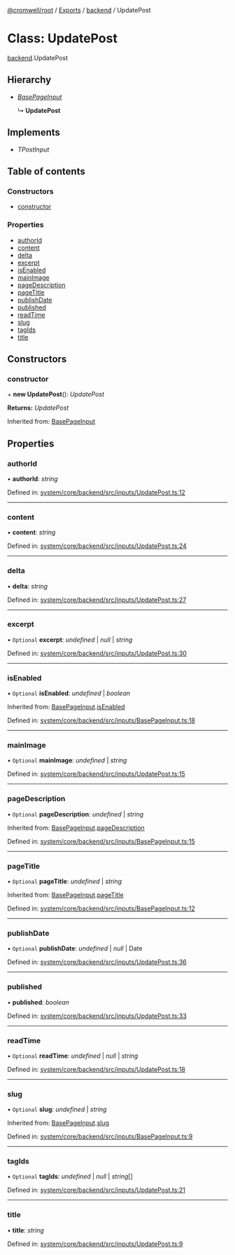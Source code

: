 [@cromwell/root](../README.md) / [Exports](../modules.md) / [backend](../modules/backend.md) / UpdatePost

# Class: UpdatePost

[backend](../modules/backend.md).UpdatePost

## Hierarchy

* [*BasePageInput*](backend.basepageinput.md)

  ↳ **UpdatePost**

## Implements

* *TPostInput*

## Table of contents

### Constructors

- [constructor](backend.updatepost.md#constructor)

### Properties

- [authorId](backend.updatepost.md#authorid)
- [content](backend.updatepost.md#content)
- [delta](backend.updatepost.md#delta)
- [excerpt](backend.updatepost.md#excerpt)
- [isEnabled](backend.updatepost.md#isenabled)
- [mainImage](backend.updatepost.md#mainimage)
- [pageDescription](backend.updatepost.md#pagedescription)
- [pageTitle](backend.updatepost.md#pagetitle)
- [publishDate](backend.updatepost.md#publishdate)
- [published](backend.updatepost.md#published)
- [readTime](backend.updatepost.md#readtime)
- [slug](backend.updatepost.md#slug)
- [tagIds](backend.updatepost.md#tagids)
- [title](backend.updatepost.md#title)

## Constructors

### constructor

\+ **new UpdatePost**(): *UpdatePost*

**Returns:** *UpdatePost*

Inherited from: [BasePageInput](backend.basepageinput.md)

## Properties

### authorId

• **authorId**: *string*

Defined in: [system/core/backend/src/inputs/UpdatePost.ts:12](https://github.com/CromwellCMS/Cromwell/blob/8568c07/system/core/backend/src/inputs/UpdatePost.ts#L12)

___

### content

• **content**: *string*

Defined in: [system/core/backend/src/inputs/UpdatePost.ts:24](https://github.com/CromwellCMS/Cromwell/blob/8568c07/system/core/backend/src/inputs/UpdatePost.ts#L24)

___

### delta

• **delta**: *string*

Defined in: [system/core/backend/src/inputs/UpdatePost.ts:27](https://github.com/CromwellCMS/Cromwell/blob/8568c07/system/core/backend/src/inputs/UpdatePost.ts#L27)

___

### excerpt

• `Optional` **excerpt**: *undefined* \| *null* \| *string*

Defined in: [system/core/backend/src/inputs/UpdatePost.ts:30](https://github.com/CromwellCMS/Cromwell/blob/8568c07/system/core/backend/src/inputs/UpdatePost.ts#L30)

___

### isEnabled

• `Optional` **isEnabled**: *undefined* \| *boolean*

Inherited from: [BasePageInput](backend.basepageinput.md).[isEnabled](backend.basepageinput.md#isenabled)

Defined in: [system/core/backend/src/inputs/BasePageInput.ts:18](https://github.com/CromwellCMS/Cromwell/blob/8568c07/system/core/backend/src/inputs/BasePageInput.ts#L18)

___

### mainImage

• `Optional` **mainImage**: *undefined* \| *string*

Defined in: [system/core/backend/src/inputs/UpdatePost.ts:15](https://github.com/CromwellCMS/Cromwell/blob/8568c07/system/core/backend/src/inputs/UpdatePost.ts#L15)

___

### pageDescription

• `Optional` **pageDescription**: *undefined* \| *string*

Inherited from: [BasePageInput](backend.basepageinput.md).[pageDescription](backend.basepageinput.md#pagedescription)

Defined in: [system/core/backend/src/inputs/BasePageInput.ts:15](https://github.com/CromwellCMS/Cromwell/blob/8568c07/system/core/backend/src/inputs/BasePageInput.ts#L15)

___

### pageTitle

• `Optional` **pageTitle**: *undefined* \| *string*

Inherited from: [BasePageInput](backend.basepageinput.md).[pageTitle](backend.basepageinput.md#pagetitle)

Defined in: [system/core/backend/src/inputs/BasePageInput.ts:12](https://github.com/CromwellCMS/Cromwell/blob/8568c07/system/core/backend/src/inputs/BasePageInput.ts#L12)

___

### publishDate

• `Optional` **publishDate**: *undefined* \| *null* \| Date

Defined in: [system/core/backend/src/inputs/UpdatePost.ts:36](https://github.com/CromwellCMS/Cromwell/blob/8568c07/system/core/backend/src/inputs/UpdatePost.ts#L36)

___

### published

• **published**: *boolean*

Defined in: [system/core/backend/src/inputs/UpdatePost.ts:33](https://github.com/CromwellCMS/Cromwell/blob/8568c07/system/core/backend/src/inputs/UpdatePost.ts#L33)

___

### readTime

• `Optional` **readTime**: *undefined* \| *null* \| *string*

Defined in: [system/core/backend/src/inputs/UpdatePost.ts:18](https://github.com/CromwellCMS/Cromwell/blob/8568c07/system/core/backend/src/inputs/UpdatePost.ts#L18)

___

### slug

• `Optional` **slug**: *undefined* \| *string*

Inherited from: [BasePageInput](backend.basepageinput.md).[slug](backend.basepageinput.md#slug)

Defined in: [system/core/backend/src/inputs/BasePageInput.ts:9](https://github.com/CromwellCMS/Cromwell/blob/8568c07/system/core/backend/src/inputs/BasePageInput.ts#L9)

___

### tagIds

• `Optional` **tagIds**: *undefined* \| *null* \| *string*[]

Defined in: [system/core/backend/src/inputs/UpdatePost.ts:21](https://github.com/CromwellCMS/Cromwell/blob/8568c07/system/core/backend/src/inputs/UpdatePost.ts#L21)

___

### title

• **title**: *string*

Defined in: [system/core/backend/src/inputs/UpdatePost.ts:9](https://github.com/CromwellCMS/Cromwell/blob/8568c07/system/core/backend/src/inputs/UpdatePost.ts#L9)
